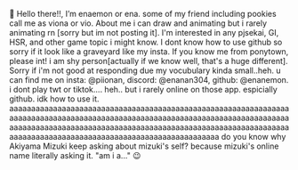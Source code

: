 👋 Hello there!!, I’m enaemon or ena. some of my friend including pookies call me as viona or vio. About me i can draw and animating but i rarely animating rn [sorry but im not posting it]. I'm interested in any pjsekai, GI, HSR, and other game topic i might know. I dont know how to use github so sorry if it look like a graveyard like my insta. If you know me from ponytown, please int! i am shy person[actually if we know well, that's a huge different]. Sorry if i'm not good at responding due my vocubulary kinda small..heh. 
u can find me on insta: @piionan, discord: @enanan304, github: @enanemon. i dont play twt or tiktok.... heh.. but i rarely online on those app. espicially github. idk how to use it.
aaaaaaaaaaaaaaaaaaaaaaaaaaaaaaaaaaaaaaaaaaaaaaaaaaaaaaaaaaaaaaaaaaaaaaaaaaaaaaaaaaaaaaaaaaaaaaaaaaaaaaaaaaaaaaaaaaaaaaaaaaaaaaaaaaaaaaaaaaaaaaaaaaaaaaaaaaaaaaaaaaaaaaaaaaaaaaaaaaaaaaaaaaaaaaaaaaaaaaaaaaaaaaaaaaaaaaaaaaaaaaaaaaaaaaaaaaaaaaaa
do you know why Akiyama Mizuki keep asking about mizuki's self? because mizuki's online name literally asking it. "am i a..." 😉
